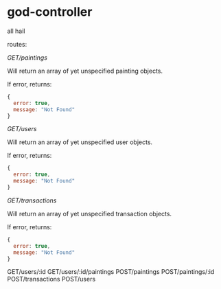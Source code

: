 # god-controller
all hail

routes:

*GET/paintings*

Will return an array of yet unspecified painting objects.

If error, returns:
```js
{
  error: true,
  message: "Not Found"
}
```

*GET/users*

Will return an array of yet unspecified user objects.

If error, returns:
```js
{
  error: true,
  message: "Not Found"
}
```

*GET/transactions*

Will return an array of yet unspecified transaction objects.

If error, returns:
```js
{
  error: true,
  message: "Not Found"
}
```

GET/users/:id
GET/users/:id/paintings
POST/paintings
POST/paintings/:id
POST/transactions
POST/users
